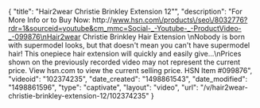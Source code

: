 {
    "title": "Hair2wear Christie Brinkley Extension  12\"",
    "description": "For More Info or to Buy Now: http:\/\/www.hsn.com\/products\/seo\/8032776?rdr=1&sourceid=youtube&cm_mmc=Social-_-Youtube-_-ProductVideo-_-099876\nHair2wear Christie Brinkley Hair Extension  \nNobody is born with supermodel looks, but that doesn't mean you can't have supermodel hair! This onepiece hair extension will quickly and easily give...\nPrices shown on the previously recorded video may not represent the current price.  View hsn.com to view the current selling price. HSN Item #099876",
    "videoid": "102374235",
    "date_created": "1498861543",
    "date_modified": "1498861596",
    "type": "captivate",
    "layout": "video",
    "url": "\/v\/hair2wear-christie-brinkley-extension-12\/102374235"
}